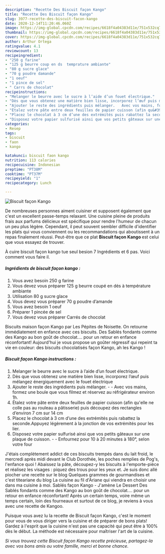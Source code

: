 ```yaml
---
description: "Recette Des Biscuit façon Kango"
title: "Recette Des Biscuit façon Kango"
slug: 3977-recette-des-biscuit-facon-kango
date: 2020-12-14T11:20:46.060Z
image: https://img-global.cpcdn.com/recipes/6618f4a04383d11e/751x532cq70/biscuit-facon-kango-photo-principale-de-la-recette.jpg
thumbnail: https://img-global.cpcdn.com/recipes/6618f4a04383d11e/751x532cq70/biscuit-facon-kango-photo-principale-de-la-recette.jpg
cover: https://img-global.cpcdn.com/recipes/6618f4a04383d11e/751x532cq70/biscuit-facon-kango-photo-principale-de-la-recette.jpg
author: Arthur Ortega
ratingvalue: 4.1
reviewcount: 13
recipeingredient:
- "250 g farine"
- "125 g beurre coup en ds  temprature ambiante"
- "80 g sucre glace"
- "70 g poudre damande"
- "1 oeuf"
- "1 pince de sel"
- " Carrs de chocolat"
recipeinstructions:
- "Melanger le beurre avec le sucre à l’aide d’un fouet électrique."
- "Dès que vous obtenez une matière bien lisse, incorporez l’œuf puis mélangez énergiquement avec le fouet électrique"
- "Ajouter le reste des ingrédients puis mélanger.   Avec vos mains, formez une boule que vous filmez et réservez au réfrigérateur environ 1h."
- "Étalez votre pâte entre deux feuilles de papier cuisson (afin qu&#39;elle ne colle pas au rouleau a pâtisserie) puis découpez des rectangles d’environ 7 cm sur 14 cm"
- "Placez le chocolat à 3 cm d’une des extrémités puis rabattez la seconde.Appuyez légèrement à la jonction de vos extrémités pour les lier."
- "Disposez votre papier sulfurisé ainsi que vos petits gâteaux sur une plaque de cuisson.  Enfournez pour 10 à 20 minutes à 180°, selon votre four"
categories:
- Resep
tags:
- biscuit
- faon
- kango

katakunci: biscuit faon kango 
nutrition: 113 calories
recipecuisine: Indonesian
preptime: "PT38M"
cooktime: "PT37M"
recipeyield: "1"
recipecategory: Lunch

---
```



![Biscuit façon Kango](https://img-global.cpcdn.com/recipes/6618f4a04383d11e/751x532cq70/biscuit-facon-kango-photo-principale-de-la-recette.jpg)

De nombreuses personnes aiment cuisiner et supposent également que c'est un excellent passe-temps relaxant. Une cuisine pleine de produits frais aux parfums délicieux est spécifique pour rendre l'humeur de chacun un peu plus légère. Cependant, il peut souvent sembler difficile d'identifier les plats qui vous conviennent ou les recommandations qui aboutissent à un repas finalement réussi. Peut-être que ce plat <strong> Biscuit façon Kango </strong> est celui que vous essayez de trouver.

<!--inarticleads1-->

À cuire biscuit façon kango tue seul besion 7 Ingrédients et 6 pas. Voici comment vous faire il.

##### Ingrédients de biscuit façon kango :

1. Vous avez besoin 250 g farine
1. Vous devez vous préparer 125 g beurre coupé en dés à température ambiante
1. Utilisation 80 g sucre glace
1. Vous devez vous préparer 70 g poudre d’amande
1. Vous avez besoin 1 oeuf
1. Préparer 1 pincée de sel
1. Vous devez vous préparer  Carrés de chocolat


Biscuits maison façon Kango par Les Pépites de Noisette. On retourne immédiatement en enfance avec ces biscuits. Des Sablés fondants comme des Kango au bon goût de chocolat…. pour un retour en enfance réconfortant! Aujourd&#39;hui je vous propose un goûter régressif qui repeint ta vie en couleur: des biscuits chocolatisés façon Kango, ah les Kango ! 

<!--inarticleads2-->

##### Biscuit façon Kango instructions :

1. Melanger le beurre avec le sucre à l’aide d’un fouet électrique.
1. Dès que vous obtenez une matière bien lisse, incorporez l’œuf puis mélangez énergiquement avec le fouet électrique
1. Ajouter le reste des ingrédients puis mélanger.  -  - Avec vos mains, formez une boule que vous filmez et réservez au réfrigérateur environ 1h.
1. Étalez votre pâte entre deux feuilles de papier cuisson (afin qu&#39;elle ne colle pas au rouleau a pâtisserie) puis découpez des rectangles d’environ 7 cm sur 14 cm
1. Placez le chocolat à 3 cm d’une des extrémités puis rabattez la seconde.Appuyez légèrement à la jonction de vos extrémités pour les lier.
1. Disposez votre papier sulfurisé ainsi que vos petits gâteaux sur une plaque de cuisson. -  - Enfournez pour 10 à 20 minutes à 180°, selon votre four


J&#39;étais complètement addict de ces biscuits trempés dans du lait froid, le mercredi après midi devant le Club Dorothée, les poches remplies de Pog&#39;s, l&#39;enfance quoi ! Abaissez la pâte, découpez-y les biscuits à l&#39;emporte-pièce et réalisez les visages : piquez des trous pour les yeux et. Je suis donc allé piocher une recette sur le blog Quelques grammes de gourmandises et c&#39;est titeariane du blog La cuisine au fil d&#39;Ariane qui viendra en choisir une dans ma cuisine à moi. Sablés façon Kango - J&#39;amène Le Dessert Des Sablés fondants comme des Kango au bon goût de chocolat…. pour un retour en enfance réconfortant! Après un certain temps, voire même un temps certain, loin des fourneaux et surtout de ce blog, je reviens à vous avec une recette de Kangoo. 

<!--inarticleads1-->

<p>
Puisque vous avez lu la recette de Biscuit façon Kango, c'est le moment pour vous de vous diriger vers la cuisine et de préparer de bons plats! Gardez à l'esprit que la cuisine n'est pas une capacité qui peut être à 100% dès le début. La méthode est nécessaire pour maîtriser l'art de la cuisine.
</p>

<p>
<i>Si vous trouvez cette Biscuit façon Kango recette précieuse, partagez-la avec vos bons amis ou votre famille, merci et bonne chance.</i>
</p>
